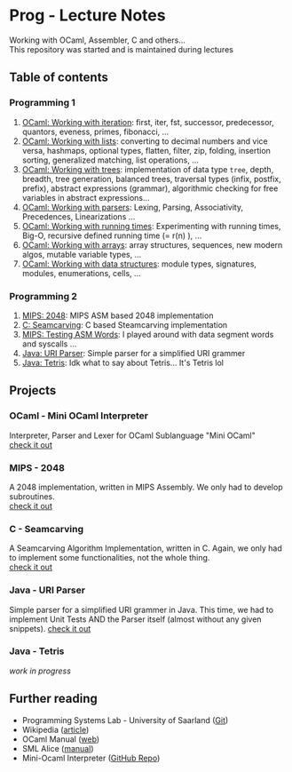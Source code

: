 # Prog - Lecture Notes
Working with OCaml, Assembler, C and others...  
This repository was started and is maintained during lectures
## Table of contents
### Programming 1
1. [OCaml: Working with iteration](https://github.com/david-prv/ocaml/blob/main/prog1/working-with-iteration.ml): first, iter, fst, successor, predecessor, quantors, eveness, primes, fibonacci, ...
2. [OCaml: Working with lists](https://github.com/david-prv/ocaml/blob/main/prog1/working-with-lists.ml): converting to decimal numbers and vice versa, hashmaps, optional types, flatten, filter, zip, folding, insertion sorting, generalized matching, list operations, ...
3. [OCaml: Working with trees](https://github.com/david-prv/ocaml/blob/main/prog1/working-with-trees.ml): implementation of data type ``tree``, depth, breadth, tree generation, balanced trees, traversal types (infix, postfix, prefix), abstract expressions (grammar), algorithmic checking for free variables in abstract expressions...
4. [OCaml: Working with parsers](https://github.com/david-prv/ocaml/blob/main/prog1/working-with-parsers.ml): Lexing, Parsing, Associativity, Precedences, Linearizations ...
5. [OCaml: Working with running times](https://github.com/david-prv/ocaml/blob/main/prog1/working-with-running-times.ml): Experimenting with running times, Big-O, recursive defined running time (= r(n) ), ... 
6. [OCaml: Working with arrays](https://github.com/david-prv/ocaml/blob/main/prog1/working-with-arrays.ml): array structures, sequences, new modern algos, mutable variable types, ...
7. [OCaml: Working with data structures](https://github.com/david-prv/ocaml/blob/main/prog1/working-with-data-structures.ml): module types, signatures, modules, enumerations, cells, ...
### Programming 2
1. [MIPS: 2048](https://github.com/david-prv/prog/tree/main/prog2/2048): MIPS ASM based 2048 implementation
2. [C: Seamcarving](https://github.com/david-prv/prog/tree/main/prog2/seamcarving): C based Steamcarving implementation
3. [MIPS: Testing ASM Words](https://github.com/david-prv/prog/tree/main/prog2/testing-asm-words.asm): I played around with data segment words and syscalls ...
4. [Java: URI Parser](#): Simple parser for a simplified URI grammer
5. [Java: Tetris](#): Idk what to say about Tetris... It's Tetris lol

## Projects
### OCaml - Mini OCaml Interpreter
Interpreter, Parser and Lexer for OCaml Sublanguage "Mini OCaml"  
[check it out](https://github.com/david-prv/mini-ocaml)

### MIPS - 2048
A 2048 implementation, written in MIPS Assembly.
We only had to develop subroutines.  
[check it out](https://github.com/david-prv/prog/tree/main/prog2/2048)

### C - Seamcarving
A Seamcarving Algorithm Implementation, written in C.
Again, we only had to implement some functionalities, not the whole thing.  
[check it out](https://github.com/david-prv/prog/tree/main/prog2/steamcarving)

### Java - URI Parser
Simple parser for a simplified URI grammer in Java.
This time, we had to implement Unit Tests AND the Parser itself (almost without any given snippets).
[check it out](#)

### Java - Tetris
*work in progress*

## Further reading
- Programming Systems Lab - University of Saarland ([Git](https://github.com/uds-psl))
- Wikipedia ([article](https://de.wikipedia.org/wiki/Objective_CAML))
- OCaml Manual ([web](https://ocaml.org/releases/4.13/htmlman/index.html))
- SML Alice ([manual](https://www.ps.uni-saarland.de/alice/manual/))
- Mini-Ocaml Interpreter ([GitHub Repo](https://github.com/david-prv/mini-ocaml))
